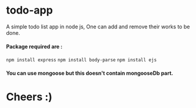 # todo-app
A simple todo list app in node js, One can add and remove their works to be done.

#### Package required are :
` npm install express `
` npm install body-parse `
` npm install ejs `

#### You can use mongoose but this doesn't contain mongooseDb part.

# Cheers :) 
